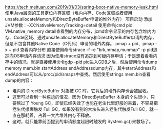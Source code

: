 https://tech.meituan.com/2019/01/03/spring-boot-native-memory-leak.html
使用Java层面的工具定位内存区域（堆内内存、Code区域或者使用unsafe.allocateMemory和DirectByteBuffer申请的堆外内存）
项目启动 添加JVM参数：-XX:NativeMemoryTracking=detail 使用命令jcmd pid VM.native_memory detail查看到的内存分布，jcmd命令显示的内存包含堆内内存、Code区域、通过unsafe.allocateMemory和DirectByteBuffer申请的内存，但是不包含其他Native Code（C代码）申请的堆外内存。
pmap + pid、pmap -x + pid 查看内存分布
直接使用命令strace -f -e "brk,mmap,munmap" -p pid追踪向OS申请内存请求
因为使用strace没有追踪到可疑内存申请；于是想着看看内存中的情况。就是直接使用命令gdp -pid pid进入GDB之后，然后使用命令dump memory mem.bin startAddress endAddressdump内存，其中startAddress和endAddress可以从/proc/pid/smaps中查找。然后使用strings mem.bin查看dump的内容：
* 堆内的 DirectByteBuffer 对象被 GC 时，它背后的堆外内存也会被回收。
* 这里可以看到一种尴尬的情况，因为 DirectByteBuffer 本身的个头很小，只要熬过了 Young GC，即使已经失效了也能在老生代里舒服的呆着，不容易把老生代撑爆触发 Full GC，如果没有别的大块头进入老生代触发Full GC，就一直在那耗着，占着一大片堆外内存不释放。
* 这时，就只能靠前面提到的申请额度超限时触发的 System.gc()来救场了。